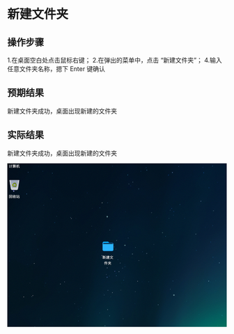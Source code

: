 # 新建文件夹

## 操作步骤

1.在桌面空白处点击鼠标右键；
2.在弹出的菜单中，点击 “新建文件夹”；
4.输入任意文件夹名称，摁下 Enter 键确认

## 预期结果

新建文件夹成功，桌面出现新建的文件夹

## 实际结果

新建文件夹成功，桌面出现新建的文件夹

![新建文件夹.png](../img/新建文件夹.png)
